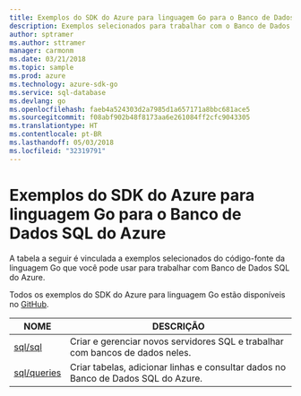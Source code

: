 ```yaml
---
title: Exemplos do SDK do Azure para linguagem Go para o Banco de Dados SQL do Azure
description: Exemplos selecionados para trabalhar com o Banco de Dados SQL do Azure do SDK do Azure para linguagem Go.
author: sptramer
ms.author: sttramer
manager: carmonm
ms.date: 03/21/2018
ms.topic: sample
ms.prod: azure
ms.technology: azure-sdk-go
ms.service: sql-database
ms.devlang: go
ms.openlocfilehash: faeb4a524303d2a7985d1a657171a8bbc681ace5
ms.sourcegitcommit: f08abf902b48f8173aa6e261084ff2cfc9043305
ms.translationtype: HT
ms.contentlocale: pt-BR
ms.lasthandoff: 05/03/2018
ms.locfileid: "32319791"
---
```

# <a name="azure-sdk-for-go-samples-for-azure-sql-database"></a>Exemplos do SDK do Azure para linguagem Go para o Banco de Dados SQL do Azure

A tabela a seguir é vinculada a exemplos selecionados do código-fonte da linguagem Go que você pode usar para trabalhar com Banco de Dados SQL do Azure.

Todos os exemplos do SDK do Azure para linguagem Go estão disponíveis no [GitHub](https://github.com/Azure-Samples/azure-sdk-for-go-samples).

| NOME | DESCRIÇÃO |
|------|-------------|
| [sql/sql](https://github.com/Azure-Samples/azure-sdk-for-go-samples/blob/master/sql/sql.go) | Criar e gerenciar novos servidores SQL e trabalhar com bancos de dados neles. |
| [sql/queries](https://github.com/Azure-Samples/azure-sdk-for-go-samples/blob/master/sql/queries.go) | Criar tabelas, adicionar linhas e consultar dados no Banco de Dados SQL do Azure. |
